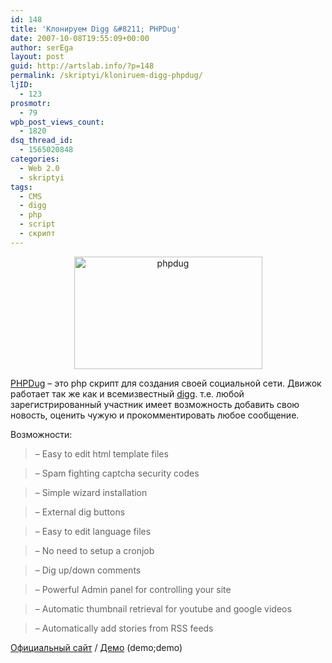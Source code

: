 ```yaml
---
id: 148
title: 'Клонируем Digg &#8211; PHPDug'
date: 2007-10-08T19:55:09+00:00
author: serEga
layout: post
guid: http://artslab.info/?p=148
permalink: /skriptyi/kloniruem-digg-phpdug/
ljID:
  - 123
prosmotr:
  - 79
wpb_post_views_count:
  - 1820
dsq_thread_id:
  - 1565020848
categories:
  - Web 2.0
  - skriptyi
tags:
  - CMS
  - digg
  - php
  - script
  - скрипт
---
```

<p style="text-align: center">
  <a href="http://www.kubelabs.com/sshots/1.jpg" title="screenshot"><img src="http://www.kubelabs.com/sshots/1.jpg" title="phpdug" alt="phpdug" border="0" height="180" width="301" /></a>
</p>

[PHPDug](http://www.kubelabs.com/phpdug/ "phpdug / digg clone") &#8211; это php скрипт для создания своей социальной сети. Движок работает так же как и всемизвестный <a href="http://digg.com" title="digg" target="_blank">digg</a>. т.е. любой зарегистрированный участник имеет возможность добавить свою новость, оценить чужую и прокомментировать любое сообщение.

Возможности:

> &#8211; Easy to edit html template files

> &#8211; Spam fighting captcha security codes

> &#8211; Simple wizard installation

> &#8211; External dig buttons

> &#8211; Easy to edit language files

> &#8211; No need to setup a cronjob

> &#8211; Dig up/down comments

> &#8211; Powerful Admin panel for controlling your site

> &#8211; Automatic thumbnail retrieval for youtube and google videos

> &#8211; Automatically add stories from RSS feeds

[Официальный сайт](http://www.kubelabs.com/phpdug/ "homepage") / <a href="http://demos.kubelabs.com/PHPDug/" title="phpdug demo" target="_blank">Демo</a> (demo;demo)